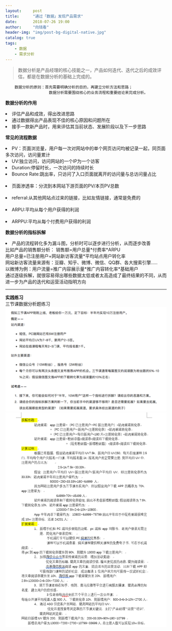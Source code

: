 ```yaml
---
layout:     post
title:      "通过「数据」发现产品需求"
date:       2018-07-26 19:00 
author:     "向钱看"
header-img: "img/post-bg-digital-native.jpg"
catalog: true
tags:
    - 数据
    - 需求分析
---
```


> 数据分析是产品经理的核心技能之一，产品如何迭代、迭代之后的成效评估，都是在数据分析的基础上完成的。

```
    数据分析的原则：首先需要明确分析的目的，再建立分析方法和思路；
                   数据分析需要围绕核心的业务流程和重要结论来完成分析。
```
**数据分析的作用**
<br><li>评估产品和成效，得出改进思路</li>
    <li>通过数据得出产品表现不佳的核心原因和问题所在</li>
    <li>接手一款新产品时，用来评估其当前状态、发展阶段以及下一步思路</li>

**常见的流程数据**
<br><li>PV：页面浏览量，用户每一次对网站中的单个网页访问均被记录一起，同页面多次访问，访问量累计</li>
    <li>UV:独立访问，访问网站的一个IP为一个访客</li>
    <li>Duration:停留时长，一次访问的持续时长</li>
    <li>Bounce Rate:跳出率，只访问了入口页面就离开的访问量与总访问量占比</li>  
    <li>页面渗透率：分流到本网站下游页面的PV/本页PV总数</li>  
    <li>referral:从其他网站点过来的链接，比如友情链接，通常是免费的</li>  
    <li>ARPU:平均从每个用户获得的利润</li>  
    <li>ARPPU:平均从每个付费用户获得的利润</li>  

**数据分析的指标拆解**
<li>产品的流程转化多为漏斗图，分析时可以逐步进行分析，从而逐步改善</li>
比如产品的销售额分析： 销售额=用户总量*付费率*ARPU
<br>                 用户总量=已注册用户+网站新访客流量*平均站点用户转化率
<br>                 网站新访客流量来源有：豆瓣、知乎、微博、微信、QQ群、各大搜索引擎.....
<br>                 以微博为例：用户流量=推广内容展示量*推广内容转化率*基础用户
<br>                通过逐级拆解，就很容易得出哪些数据太低或者太高造成了最终结果的不同，从而进一步为产品的迭代和运营活动指明方向

            
---

**实践练习**
<br>三节课数据分析题练习
![](/img/in-post/sanjieke.png)
![](/img/in-post/sanjiekeshuju.png)
